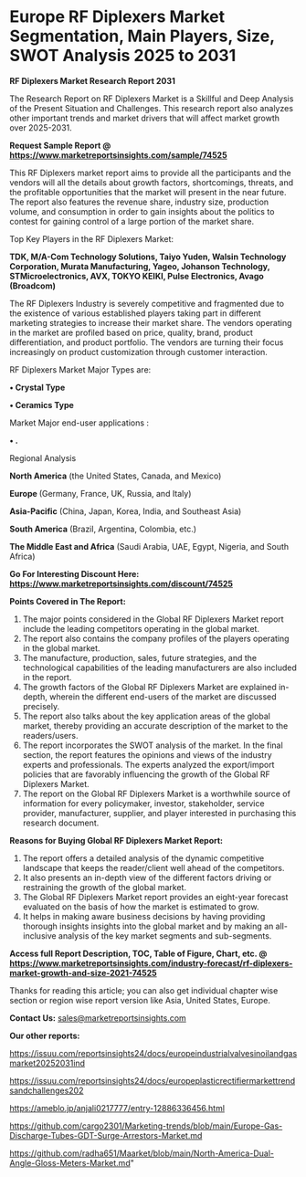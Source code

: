 # Europe RF Diplexers Market Segmentation, Main Players, Size, SWOT Analysis 2025 to 2031

<strong>RF Diplexers Market Research Report 2031</strong>

The Research Report on RF Diplexers Market is a Skillful and Deep Analysis of the Present Situation and Challenges. This research report also analyzes other important trends and market drivers that will affect market growth over 2025-2031.

<strong>Request Sample Report @ <a href=https://www.marketreportsinsights.com/sample/74525>https://www.marketreportsinsights.com/sample/74525</a></strong>

This RF Diplexers market report aims to provide all the participants and the vendors will all the details about growth factors, shortcomings, threats, and the profitable opportunities that the market will present in the near future. The report also features the revenue share, industry size, production volume, and consumption in order to gain insights about the politics to contest for gaining control of a large portion of the market share.

Top Key Players in the RF Diplexers Market:

<strong>TDK, M/A-Com Technology Solutions, Taiyo Yuden, Walsin Technology Corporation, Murata Manufacturing, Yageo, Johanson Technology, STMicroelectronics, AVX, TOKYO KEIKI, Pulse Electronics, Avago (Broadcom)</strong>

The RF Diplexers Industry is severely competitive and fragmented due to the existence of various established players taking part in different marketing strategies to increase their market share. The vendors operating in the market are profiled based on price, quality, brand, product differentiation, and product portfolio. The vendors are turning their focus increasingly on product customization through customer interaction.

RF Diplexers Market Major Types are:

<strong>• Crystal Type

• Ceramics Type</strong>

Market Major end-user applications :

<strong>• .</strong>

Regional Analysis

</u><strong><b>North America</b></strong> (the United States, Canada, and Mexico)

<strong><b>Europe </b></strong>(Germany, France, UK, Russia, and Italy)

<strong><b>Asia-Pacific</b></strong> (China, Japan, Korea, India, and Southeast Asia)

<strong><b>South America</b></strong> (Brazil, Argentina, Colombia, etc.)

<strong><b>The Middle East and Africa</b></strong> (Saudi Arabia, UAE, Egypt, Nigeria, and South Africa)

<strong>Go For Interesting Discount Here: <a href=https://www.marketreportsinsights.com/discount/74525>https://www.marketreportsinsights.com/discount/74525</a></strong>

<strong>Points Covered in The Report:</strong>
<ol>
  <li>The major points considered in the Global RF Diplexers Market report include the leading competitors operating in the global market.</li>
  <li>The report also contains the company profiles of the players operating in the global market.</li>
  <li>The manufacture, production, sales, future strategies, and the technological capabilities of the leading manufacturers are also included in the report.</li>
  <li>The growth factors of the Global RF Diplexers Market are explained in-depth, wherein the different end-users of the market are discussed precisely.</li>
  <li>The report also talks about the key application areas of the global market, thereby providing an accurate description of the market to the readers/users.</li>
  <li>The report incorporates the SWOT analysis of the market. In the final section, the report features the opinions and views of the industry experts and professionals. The experts analyzed the export/import policies that are favorably influencing the growth of the Global RF Diplexers Market.</li>
  <li>The report on the Global RF Diplexers Market is a worthwhile source of information for every policymaker, investor, stakeholder, service provider, manufacturer, supplier, and player interested in purchasing this research document.</li>
</ol>
<strong>Reasons for Buying Global RF Diplexers Market Report:</strong>

<ol>
  <li>The report offers a detailed analysis of the dynamic competitive landscape that keeps the reader/client well ahead of the competitors.</li>
  <li>It also presents an in-depth view of the different factors driving or restraining the growth of the global market.</li>
  <li>The Global RF Diplexers Market report provides an eight-year forecast evaluated on the basis of how the market is estimated to grow.</li>
  <li>It helps in making aware business decisions by having providing thorough insights insights into the global market and by making an all-inclusive analysis of the key market segments and sub-segments.</li>
</ol>
<strong>Access full Report Description, TOC, Table of Figure, Chart, etc. @ <a href=https://www.marketreportsinsights.com/industry-forecast/rf-diplexers-market-growth-and-size-2021-74525>https://www.marketreportsinsights.com/industry-forecast/rf-diplexers-market-growth-and-size-2021-74525</a></strong>


Thanks for reading this article; you can also get individual chapter wise section or region wise report version like Asia, United States, Europe.

<strong>Contact Us:</strong>
sales@marketreportsinsights.com

<strong>Our other reports:</strong>

<a href=https://issuu.com/reportsinsights24/docs/europeindustrialvalvesinoilandgasmarket20252031ind>https://issuu.com/reportsinsights24/docs/europeindustrialvalvesinoilandgasmarket20252031ind</a>

<a href=https://issuu.com/reportsinsights24/docs/europeplasticrectifiermarkettrendsandchallenges202>https://issuu.com/reportsinsights24/docs/europeplasticrectifiermarkettrendsandchallenges202</a>

<a href=https://ameblo.jp/anjali0217777/entry-12886336456.html>https://ameblo.jp/anjali0217777/entry-12886336456.html</a>

<a href=https://github.com/cargo2301/Marketing-trends/blob/main/Europe-Gas-Discharge-Tubes-GDT-Surge-Arrestors-Market.md>https://github.com/cargo2301/Marketing-trends/blob/main/Europe-Gas-Discharge-Tubes-GDT-Surge-Arrestors-Market.md</a>

<a href=https://github.com/radha651/Maarket/blob/main/North-America-Dual-Angle-Gloss-Meters-Market.md>https://github.com/radha651/Maarket/blob/main/North-America-Dual-Angle-Gloss-Meters-Market.md</a>"
